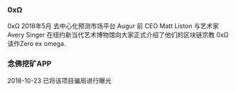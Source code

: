 
### 0xΩ 
0xΩ 2018年5月 去中心化预测市场平台 Augur 前 CEO Matt Liston 与艺术家 Avery Singer 在纽约新当代艺术博物馆向大家正式介绍了他们的区块链宗教 0xΩ 读作Zero ex omega.

### 念佛挖矿APP
2018-10-23 已将该项目骗局进行曝光
